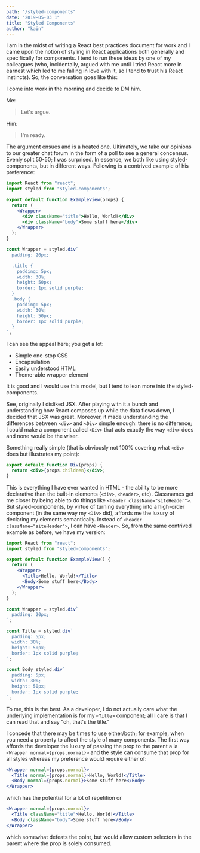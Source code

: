 ```yaml
---
path: "/styled-components"
date: "2019-05-03 1"
title: "Styled Components"
author: "kain"
---
```


I am in the midst of writing a React best practices document for work and I came upon the notion of styling in React applications both generally and specifically for components. I tend to run these ideas by one of my colleagues (who, incidentally, argued with me until I tried React more in earnest which led to me falling in love with it, so I tend to trust his React instincts). So, the conversation goes like this:

I come into work in the morning and decide to DM him.

Me:

> Let's argue.

Him:

> I'm ready.

The argument ensues and is a heated one. Ultimately, we take our opinions to our greater chat forum in the form of a poll to see a general concensus. Evenly split 50-50; I was surprised. In essence, we both like using styled-components, but in different ways. Following is a contrived example of his preference:

```jsx
import React from "react";
import styled from "styled-components";

export default function ExampleView(props) {
  return (
    <Wrapper>
      <div className="title">Hello, World!</div>
      <div className="body">Some stuff here</div>
    </Wrapper>
  );
}

const Wrapper = styled.div`
  padding: 20px;

  .title {
    padding: 5px;
    width: 30%;
    height: 50px;
    border: 1px solid purple;
  }
  .body {
    padding: 5px;
    width: 30%;
    height: 50px;
    border: 1px solid purple;
  }
`;
```

I can see the appeal here; you get a lot:

- Simple one-stop CSS
- Encapsulation
- Easily understood HTML
- Theme-able wrapper element

It is good and I would use this model, but I tend to lean more into the styled-components.

See, originally I disliked JSX. After playing with it a bunch and understanding how React composes up while the data flows down, I decided that JSX was great. Moreover, it made understanding the differences between `<div>` and `<Div>` simple enough: there is no difference; I could make a component called `<Div>` that acts exactly the way `<div>` does and none would be the wiser.

Something really simple (that is obviously not 100% covering what `<div>` does but illustrates my point):

```jsx
export default function Div(props) {
  return <div>{props.children}</div>;
}
```

This is everything I have ever wanted in HTML - the ability to be more declarative than the built-in elements (`<div>`, `<header>`, etc). Classnames get me closer by being able to do things like `<header className="siteHeader">`. But styled-components, by virtue of turning everything into a high-order component (in the same way my `<Div>` did), affords me the luxury of declaring my elements semantically. Instead of `<header className="siteHeader">`, I can have `<Header>`. So, from the same contrived example as before, we have my version:

```jsx
import React from "react";
import styled from "styled-components";

export default function ExampleView() {
  return (
    <Wrapper>
      <Title>Hello, World!</Title>
      <Body>Some stuff here</Body>
    </Wrapper>
  );
}

const Wrapper = styled.div`
  padding: 20px;
`;

const Title = styled.div`
  padding: 5px;
  width: 30%;
  height: 50px;
  border: 1px solid purple;
`;

const Body styled.div`
  padding: 5px;
  width: 30%;
  height: 50px;
  border: 1px solid purple;
`;
```

To me, this is the best. As a developer, I do not actually care what the underlying implementation is for my `<Title>` component; all I care is that I can read that and say "oh, that's the title."

I concede that there may be times to use either/both; for example, when you need a property to affect the style of many components. The first way affords the developer the luxury of passing the prop to the parent a la `<Wrapper normal={props.normal}>` and the style can consume that prop for all styles whereas my preference would require either of:

```jsx
<Wrapper normal={props.normal}>
  <Title normal={props.normal}>Hello, World!</Title>
  <Body normal={props.normal}>Some stuff here</Body>
</Wrapper>
```

which has the potential for a lot of repetition or

```jsx
<Wrapper normal={props.normal}>
  <Title className="title">Hello, World!</Title>
  <Body className="body">Some stuff here</Body>
</Wrapper>
```

which somewhat defeats the point, but would allow custom selectors in the parent where the prop is solely consumed.
